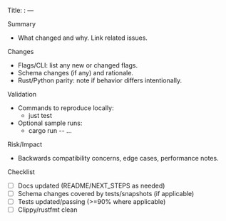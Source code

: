 Title: <type>: <short scope> — <concise summary>

Summary
- What changed and why. Link related issues.

Changes
- Flags/CLI: list any new or changed flags.
- Schema changes (if any) and rationale.
- Rust/Python parity: note if behavior differs intentionally.

Validation
- Commands to reproduce locally:
  - just test
- Optional sample runs:
  - cargo run -- ...

Risk/Impact
- Backwards compatibility concerns, edge cases, performance notes.

Checklist
- [ ] Docs updated (README/NEXT_STEPS as needed)
- [ ] Schema changes covered by tests/snapshots (if applicable)
- [ ] Tests updated/passing (>=90% where applicable)
- [ ] Clippy/rustfmt clean
